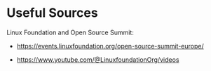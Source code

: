 # Useful Sources

Linux Foundation and Open Source Summit: 

+ https://events.linuxfoundation.org/open-source-summit-europe/

+ https://www.youtube.com/@LinuxfoundationOrg/videos
